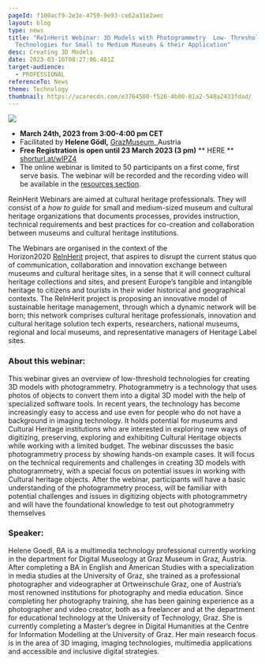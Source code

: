```yaml
---
pageId: f100acf9-2e3e-4759-9e93-ce62a31e2aec
layout: blog
type: news
title: "ReInHerit Webinar: 3D Models with Photogrammetry  Low- Threshold
  Technologies for Small to Medium Museums & their Application"
desc: Creating 3D Models
date: 2023-03-10T08:27:06.481Z
target-audience:
  - PROFESSIONAL
referenceTo: News
theme: Technology
thumbnail: https://ucarecdn.com/e3764500-f526-4b00-81a2-548a2433fdad/
---
```

![](https://ucarecdn.com/ea0346b0-885d-41f0-b21d-2c2834173efb/)

* **March 24th, 2023 from 3:00-4:00 pm CET**
* Facilitated by **Helene Gödl,** [GrazMuseum, ](https://www.grazmuseum.at/en/)Austria
* **Free Registration is open until 23 March 2023 (3 pm)** \*\* HERE \*\*\
  [shorturl.at/wIPZ4](http://shorturl.at/wIPZ4)
* The online webinar is limited to 50 participants on a first come, first serve basis. The webinar will be recorded and the recording video will be available in the [resources section](https://reinherit-hub.eu/webinars).

ReinHerit Webinars are aimed at cultural heritage professionals. They will consist of a *how to guide* for small and medium-sized museum and cultural heritage organizations that documents processes, provides instruction, technical requirements and best practices for co-creation and collaboration between museums and cultural heritage institutions.

The Webinars are organised in the context of the  Horizon2020 [ReInHerit](https://www.reinherit.eu) project, that aspires to disrupt the current status quo of communication, collaboration and innovation exchange between museums and cultural heritage sites, in a sense that it will connect cultural heritage collections and sites, and present Europe’s tangible and intangible heritage to citizens and tourists in their wider historical and geographical contexts. The ReInHerit project is proposing an innovative model of sustainable heritage management, through which a dynamic network will be born; this network comprises cultural heritage professionals, innovation and cultural heritage solution tech experts, researchers, national museums, regional and local museums, and representative managers of Heritage Label sites. 

### About this webinar:

This webinar gives an overview of low-threshold technologies for creating 3D models with photogrammetry. Photogrammetry is a technology that uses photos of objects to convert them into a digital 3D model with the help of specialized software tools. In recent years, the technology has become increasingly easy to access and use even for people who do not have a background in imaging technology. It holds potential for museums and Cultural Heritage institutions who are interested in exploring new ways of digitizing, preserving, exploring and exhibiting Cultural Heritage objects while working with a limited budget. The webinar discusses the basic photogrammetry process by showing hands-on example cases. It will focus on the technical requirements and challenges in creating 3D models with photogrammetry, with a special focus on potential issues in working with Cultural heritage objects. After the webinar, participants will have a basic understanding of the photogrammetry process, will be familiar with potential challenges and issues in digitizing objects with photogrammetry and will have the foundational knowledge to test out photogrammetry themselves

### Speaker:

Helene Goedl, BA is a multimedia technology professional currently working in the department for Digital Museology at Graz Museum in Graz, Austria. After completing a BA in English and American Studies with a specialization in media studies at the University of Graz, she trained as a professional photographer and videographer at Ortweinschule Graz, one of Austria’s most renowned institutions for photography and media education. Since completing her photography training, she has been gaining experience as a photographer and video creator, both as a freelancer and at the department for educational technology at the University of Technology, Graz. She is currently completing a Master’s degree in Digital Humanities at the Centre for Information Modelling at the University of Graz. Her main research focus is in the area of 3D imaging, imaging technologies, multimedia applications and accessible and inclusive digital strategies.
